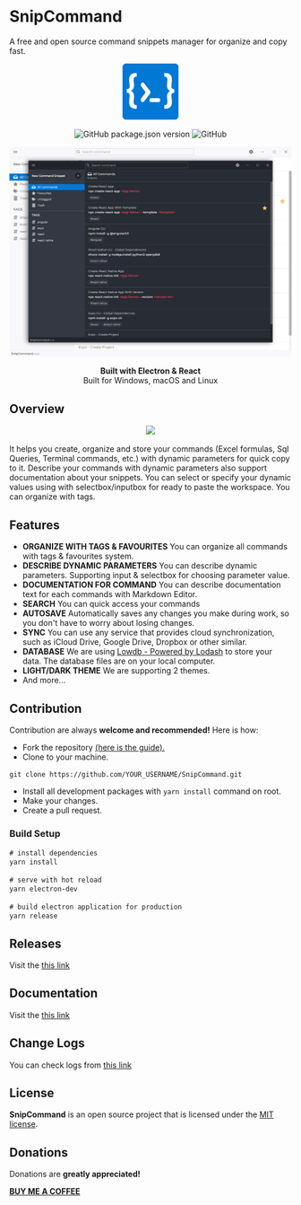 # SnipCommand

A free and open source command snippets manager for organize and copy fast.

<p align="center">
  <img src="./public/images/logo/snip_command.png" width="100">
</p>

<p align="center">
  <img alt="GitHub package.json version" src="https://img.shields.io/github/package-json/v/gurayyarar/SnipCommand">
  <img alt="GitHub" src="https://img.shields.io/github/license/gurayyarar/SnipCommand">
</p>

<p align="center">
  <img src="./documentation/images/preview.png?v=2">
</p>

<p align="center">
    <strong>Built with Electron & React</strong> <br>
    Built for Windows, macOS and Linux
</p>


## Overview
<p align="center">
  <img src="./documentation/images/preview.gif?v=2">
</p>

It helps you create, organize and store your commands (Excel formulas, Sql Queries, Terminal commands, etc.) with dynamic parameters for quick copy to it. Describe your commands with dynamic parameters also support documentation about your snippets. You can select or specify your dynamic values using with selectbox/inputbox for ready to paste the workspace. You can organize with tags.


## Features
- **ORGANIZE WITH TAGS & FAVOURITES** You can organize all commands with tags & favourites system.
- **DESCRIBE DYNAMIC PARAMETERS** You can describe dynamic parameters. Supporting input & selectbox for choosing parameter value.
- **DOCUMENTATION FOR COMMAND** You can describe documentation text for each commands with Markdown Editor.
- **SEARCH** You can quick access your commands
- **AUTOSAVE** Automatically saves any changes you make during work, so you don't have to worry about losing changes.
- **SYNC** You can use any service that provides cloud synchronization, such as iCloud Drive, Google Drive, Dropbox or other similar.
- **DATABASE** We are using [Lowdb - Powered by Lodash](https://github.com/typicode/lowdb) to store your data. The database files are on your local computer.
- **LIGHT/DARK THEME** We are supporting 2 themes.
- And more...



## Contribution
Contribution are always **welcome and recommended!** Here is how:
- Fork the repository [(here is the guide).](https://help.github.com/articles/fork-a-repo/)
- Clone to your machine.

```
git clone https://github.com/YOUR_USERNAME/SnipCommand.git
```


- Install all development packages with `yarn install` command on root.
- Make your changes.
- Create a pull request.


### Build Setup

```
# install dependencies
yarn install

# serve with hot reload
yarn electron-dev

# build electron application for production
yarn release
```

## Releases

Visit the [this link](https://github.com/gurayyarar/SnipCommand/releases)


## Documentation

Visit the [this link](https://github.com/gurayyarar/SnipCommand/blob/master/documentation/DOCUMENTATION.md)

## Change Logs

You can check logs from [this link](https://github.com/gurayyarar/SnipCommand/blob/master/documentation/CHANGELOGS.md)


## License

**SnipCommand** is an open source project that is licensed under the [MIT license](http://opensource.org/licenses/MIT).


## Donations

Donations are **greatly appreciated!**

**[BUY ME A COFFEE](http://bit.ly/2yEjtx5)**
